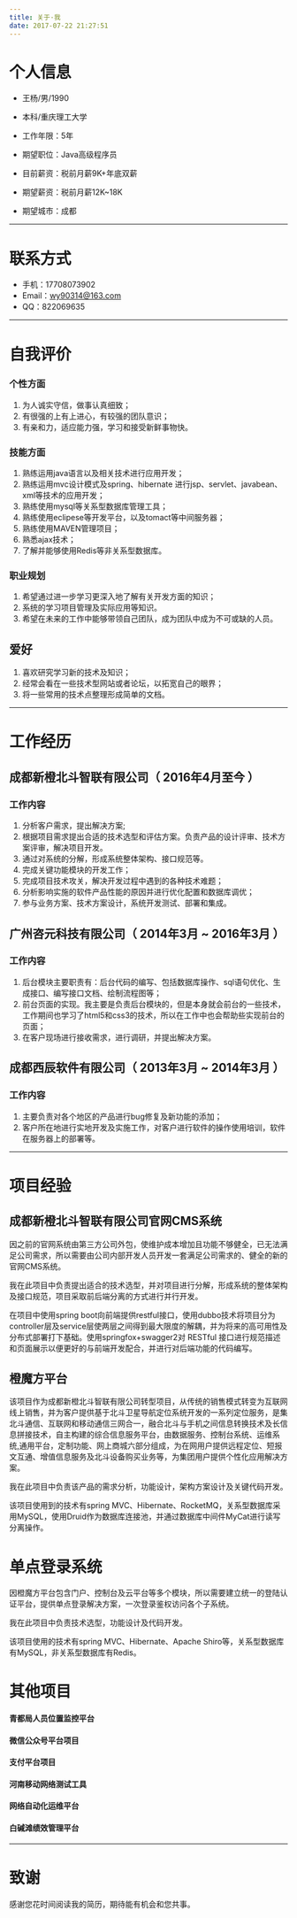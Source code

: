 ```yaml
---
title: 关于·我
date: 2017-07-22 21:27:51
---
```


# 个人信息

 - 王杨/男/1990
 - 本科/重庆理工大学
 - 工作年限：5年
 
 - 期望职位：Java高级程序员
 - 目前薪资：税前月薪9K+年底双薪
 - 期望薪资：税前月薪12K~18K
 - 期望城市：成都
 
 ---
 <!-- more -->
# 联系方式

- 手机：17708073902
- Email：wy90314@163.com
- QQ：822069635

 ---
# 自我评价

### 个性方面
1. 为人诚实守信，做事认真细致；
2. 有很强的上有上进心，有较强的团队意识；
3. 有亲和力，适应能力强，学习和接受新鲜事物快。

### 技能方面
1. 熟练运用java语言以及相关技术进行应用开发；
2. 熟练运用mvc设计模式及spring、hibernate 进行jsp、servlet、javabean、xml等技术的应用开发；
3. 熟练使用mysql等关系型数据库管理工具；
4. 熟练使用eclipese等开发平台，以及tomact等中间服务器；
5. 熟练使用MAVEN管理项目；
6. 熟悉ajax技术；
7. 了解并能够使用Redis等非关系型数据库。

### 职业规划
1. 希望通过进一步学习更深入地了解有关开发方面的知识；
2. 系统的学习项目管理及实际应用等知识。
3. 希望在未来的工作中能够带领自己团队，成为团队中成为不可或缺的人员。

## 爱好
1. 喜欢研究学习新的技术及知识；
2. 经常会看在一些技术型网站或者论坛，以拓宽自己的眼界；
3. 将一些常用的技术点整理形成简单的文档。

---
# 工作经历

## 成都新橙北斗智联有限公司（ 2016年4月至今 ）
### 工作内容
1. 分析客户需求，提出解决方案;
2. 根据项目需求提出合适的技术选型和评估方案。负责产品的设计评审、技术方案评审，解决项目开发。
3. 通过对系统的分解，形成系统整体架构、接口规范等。
4. 完成关键功能模块的开发工作；
5. 完成项目技术攻关，解决开发过程中遇到的各种技术难题；
6. 分析影响实施的软件产品性能的原因并进行优化配置和数据库调优；
7. 参与业务方案、技术方案设计，系统开发测试、部署和集成。

## 广州咨元科技有限公司（ 2014年3月 ~ 2016年3月 ）
### 工作内容
1. 后台模块主要职责有：后台代码的编写、包括数据库操作、sql语句优化、生成接口、编写接口文档、绘制流程图等；
2. 前台页面的实现。我主要是负责后台模块的，但是本身就会前台的一些技术，工作期间也学习了html5和css3的技术，所以在工作中也会帮助些实现前台的页面；
3. 在客户现场进行接收需求，进行调研，并提出解决方案。

## 成都西辰软件有限公司（ 2013年3月 ~ 2014年3月 ）
### 工作内容
1. 主要负责对各个地区的产品进行bug修复及新功能的添加；
2. 客户所在地进行实地开发及实施工作，对客户进行软件的操作使用培训，软件在服务器上的部署等。

---
# 项目经验

## 成都新橙北斗智联有限公司官网CMS系统
因之前的官网系统由第三方公司外包，使维护成本增加且功能不够健全，已无法满足公司需求，所以需要由公司内部开发人员开发一套满足公司需求的、健全的新的官网CMS系统。

   我在此项目中负责提出适合的技术选型，并对项目进行分解，形成系统的整体架构及接口规范，项目采取前后端分离的方式进行并行开发。
   
   在项目中使用spring boot向前端提供restful接口，使用dubbo技术将项目分为controller层及service层使两层之间得到最大限度的解耦，并为将来的高可用性及分布式部署打下基础。使用springfox+swagger2对 RESTful 接口进行规范描述和页面展示以便更好的与前端开发配合，并进行对后端功能的代码编写。
   
## 橙魔方平台
该项目作为成都新橙北斗智联有限公司转型项目，从传统的销售模式转变为互联网线上销售，并为客户提供基于北斗卫星导航定位系统开发的一系列定位服务，是集北斗通信、互联网和移动通信三网合一，融合北斗与手机之间信息转换技术及长信息拼接技术，自主构建的综合信息服务平台，由数据服务、控制台系统、运维系统,通用平台，定制功能、网上商城六部分组成，为在网用户提供远程定位、短报文互通、增值信息服务及北斗设备购买业务等，为集团用户提供个性化应用解决方案。

   我在此项目中负责该产品的需求分析，功能设计，架构方案设计及关键代码开发。
   
   该项目使用到的技术有spring MVC、Hibernate、RocketMQ，关系型数据库采用MySQL，使用Druid作为数据库连接池，并通过数据库中间件MyCat进行读写分离操作。
   
# 单点登录系统
因橙魔方平台包含门户、控制台及云平台等多个模块，所以需要建立统一的登陆认证平台，提供单点登录解决方案，一次登录鉴权访问各个子系统。

  我在此项目中负责技术选型，功能设计及代码开发。
  
  该项目使用的技术有spring MVC、Hibernate、Apache Shiro等，关系型数据库有MySQL，非关系型数据库有Redis。
  
# 其他项目
#### 青都局人员位置监控平台
#### 微信公众号平台项目
#### 支付平台项目
#### 河南移动网络测试工具
#### 网络自动化运维平台
#### 白碱滩绩效管理平台

---
# 致谢
感谢您花时间阅读我的简历，期待能有机会和您共事。


